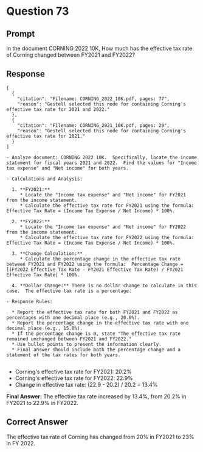# Question 73

## Prompt

In the document CORNING 2022 10K, How much has the effective tax rate of Corning changed between FY2021 and FY2022?

## Response

```results
[
  {
    "citation": "Filename: CORNING_2022_10K.pdf, pages: 77",
    "reason": "Gestell selected this node for containing Corning's effective tax rate for 2021 and 2022."
  },
  {
    "citation": "Filename: CORNING_2021_10K.pdf, pages: 29",
    "reason": "Gestell selected this node for containing Corning's effective tax rate for 2021."
  }
]
```

```cot
- Analyze document: CORNING 2022 10K.  Specifically, locate the income statement for fiscal years 2021 and 2022.  Find the values for "Income tax expense" and "Net income" for both years.

- Calculations and Analysis:

  1. **FY2021:**
     * Locate the "Income tax expense" and "Net income" for FY2021 from the income statement.
     * Calculate the effective tax rate for FY2021 using the formula:  Effective Tax Rate = (Income Tax Expense / Net Income) * 100%.

  2. **FY2022:**
     * Locate the "Income tax expense" and "Net income" for FY2022 from the income statement.
     * Calculate the effective tax rate for FY2022 using the formula: Effective Tax Rate = (Income Tax Expense / Net Income) * 100%.

  3. **Change Calculation:**
     * Calculate the percentage change in the effective tax rate between FY2021 and FY2022 using the formula:  Percentage Change = [(FY2022 Effective Tax Rate - FY2021 Effective Tax Rate) / FY2021 Effective Tax Rate] * 100%.

  4. **Dollar Change:** There is no dollar change to calculate in this case.  The effective tax rate is a percentage.

- Response Rules:

  * Report the effective tax rate for both FY2021 and FY2022 as percentages with one decimal place (e.g., 20.0%).
  * Report the percentage change in the effective tax rate with one decimal place (e.g., 15.0%).
  * If the percentage change is 0, state "The effective tax rate remained unchanged between FY2021 and FY2022."
  * Use bullet points to present the information clearly.
  * Final answer should include both the percentage change and a statement of the tax rates for both years.


```

- Corning's effective tax rate for FY2021: 20.2%
- Corning's effective tax rate for FY2022: 22.9%
- Change in effective tax rate: (22.9 - 20.2) / 20.2 = 13.4%

**Final Answer:** The effective tax rate increased by 13.4%, from 20.2% in FY2021 to 22.9% in FY2022.

## Correct Answer

The effective tax rate of Corning has changed from 20% in FY2021 to 23% in FY 2022.
